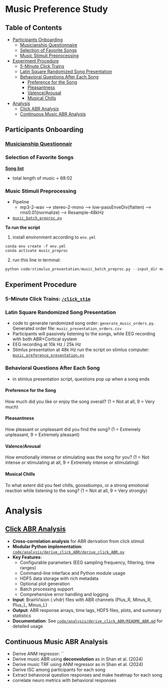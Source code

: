 # Music Preference Study

## Table of Contents
- [Participants Onboarding](#participants-onboarding)
  - [Musicianship Questionnaire](#musicianship-questionnaire)
  - [Selection of Favorite Songs](#selection-of-favorite-songs)
  - [Music Stimuli Preprocessing](#music-stimuli-preprocessing)
- [Experiment Procedure](#experiment-procedure)
  - [5-Minute Click Trains](#5-minute-click-trains)
  - [Latin Square Randomized Song Presentation](#latin-square-randomized-song-presentation)
  - [Behavioral Questions After Each Song](#behavioral-questions-after-each-song)
    - [Preference for the Song](#preference-for-the-song)
    - [Pleasantness](#pleasantness)
    - [Valence/Arousal](#valencearousal)
    - [Musical Chills](#musical-chills)
- [Analysis](#analysis)
  - [Click ABR Analysis](#click-abr-analysis)
  - [Continuous Music ABR Analysis](#continuous-music-abr-analysis)

## Participants Onboarding

### [Musicianship Questionnair](https://github.com/sasnl/music_preference/blob/main/MusicianshipQuestionnaire.md)

### Selection of Favorite Songs
**[Song list](https://docs.google.com/spreadsheets/d/1YDDWKmQ6O3HpwoQeA3kcLaOXuhWvbGlxDFgny0Mv1zk/edit?gid=0#gid=0)**

- total length of music = 68:02

### Music Stimuli Preprocessing
- Pipeline
    - mp3-2-wav -->
    stereo-2-mono -->
    low-passEnveDiv(flatten) --> rms0.01(normalize) 
    --> Resample-48kHz
- [`music_batch_preproc.py`](https://github.com/sasnl/music_preference/blob/main/code/stimulus_presentation/music_batch_preproc.py)

**To run the script**
1. install environment according to `env.yml`
```
conda env create -f env.yml
conda activate music_preproc
```
2. run this line in terminal:
```python
python code/stimulus_presentation/music_batch_preproc.py --input_dir music_stim/original --output_dir music_stim/preprocesed --no_trim
```
## Experiment Procedure
### 5-Minute Click Trains: [`/click_stim`](https://github.com/sasnl/music_preference/tree/main/click_stim)
### Latin Square Randomized Song Presentation
- code to generate randomized song order: `generate_music_orders.py`. Generated order file: `music_presentation_orders.csv`
- Participants will passively listening to the songs, while EEG recording with both ABR+Cortical system
- EEG recording at 10k Hz / 25k Hz
- Stimlus presentation at 48k Hz
run the script on stimlus computer: [`music_preference_presentation.py`](https://github.com/sasnl/music_preference/blob/main/code/stimulus_presentation/music_preference_presentation.py)
### Behavioral Questions After Each Song
- in stimlus presentation script, questions pop up when a song ends
#### Preference for the Song
 How much did you like or enjoy the song overall?
 (1 = Not at all, 9 = Very much)
#### Pleasantness
 How pleasant or unpleasant did you find the song?
 (1 = Extremely unpleasant, 9 = Extremely pleasant)
#### Valence/Arousal
 How emotionally intense or stimulating was the song for you?
 (1 = Not intense or stimulating at all, 9 = Extremely intense or stimulating)
#### Musical Chills
 To what extent did you feel chills, goosebumps, or a strong emotional reaction while listening to the song?
 (1 = Not at all, 9 = Very strongly)

# Analysis
 ## [Click ABR Analysis](https://github.com/sasnl/music_preference/tree/main/code/analysis/derive_click_ABR)
 - **Cross-correlation analysis** for ABR derivation from click stimuli
 - **Modular Python implementation**: [`code/analysis/derive_click_ABR/derive_click_ABR.py`](https://github.com/sasnl/music_preference/blob/main/code/analysis/derive_click_ABR/derive_click_ABR.py)
 - **Key Features**:
   - Configurable parameters (EEG sampling frequency, filtering, time ranges)
   - Command-line interface and Python module usage
   - HDF5 data storage with rich metadata
   - Optional plot generation
   - Batch processing support
   - Comprehensive error handling and logging
 - **Input**: BrainVision (.vhdr) files with ABR channels (Plus_R, Minus_R, Plus_L, Minus_L)
 - **Output**: ABR response arrays, time lags, HDF5 files, plots, and summary statistics
 - **Documentation**: See [`code/analysis/derive_click_ABR/README_ABR.md`](https://github.com/sasnl/music_preference/blob/main/code/analysis/derive_click_ABR/README_ABR.md) for detailed usage

 ## Continuous Music ABR Analysis
 - Derive ANM regressor: ``
 - Derive music ABR using **deconvolution** as in Shan et al. (2024)
 - Derive music TRF using ANM regressor as in Shan et al. (2024)
 - Derive ISC among participants for each song
 - Extract behavioral question responses and make heatmap for each song
 - correlate neuro metrics with behavioral responses



